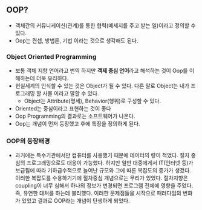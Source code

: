 ## OOP?

- 객체간의 커뮤니케이션(관계)를 통한 협력(메세지를 주고 받는 일)이라고 정의할 수 있다.
- Oop는 컨셉, 방법론, 기법 이라는 것으로 생각해도 된다.

### Object Oriented Programming

- 보통 객체 지향 언어라고 번역 하지만 **객제 중심 언어**라고 해석하는 것이 Oop를 이해하는데 더욱 유리하다.
- 현실세계의 인식할 수 있는 것은 Object가 될 수 있다. 다른 말로 Object는 내가 프로그래밍 할 사물 이라고 말할 수 있다.
  - Object는 Attribute(명세), Behavior(행위)로 구성할 수 있다. 
- Oriented는 중심이라고 표현하는 것이 좋다
- Oop Programming의 결과로는 소프트웨어가 나온다.
- Oop는 개념이 먼저 등장했고 후에 특징을 정의하게 된다.

### OOP의 등장배경

- 과거에는 특수기관에서만 컴퓨터를 사용했기 때문에 데이터의 량이 적었다. 절차 중심의 프로그래밍으로도 대응이 가능했다. 하지만 일반 대중에게서 IT(인터넷 등)가 보급됨에 따라 기하급수적으로 늘어난 규모와 그에 따른 복잡도의 증가가 생겼다. 이러한 복잡도를 수용하기기에 절차중심 개념으로는 무리가 있었다. 절차지향은 coupling이 너무 심해서 하나의 정보가 변경되면 프로그램 전체에 영향을 주었다. 즉, 유연한 대처를 하는데 불리했다. 이러한 문제점들을 시작으로 패러다임의 변화가 있었고 결과로 OOP라는 개념이 탄생하게 되었다.
